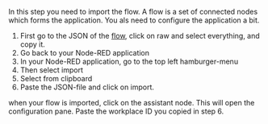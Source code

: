 In this step you need to import the flow. 
A flow is a set of connected nodes which forms the application. You als need to configure the application a bit.
1. First go to the JSON of the [flow](https://github.com/hansb001/mic-sts-nlu-weather-tone-analyzer/blob/master/scripts/flows.json), click on raw and select everything, and copy it.
2. Go back to your Node-RED application
3. In your Node-RED application, go to the top left hamburger-menu
4. Then select import
5. Select from clipboard
6. Paste the JSON-file and click on import.

when your flow is imported, click on the assistant node. This will open the configuration pane. Paste the workplace ID you copied in step 6.



